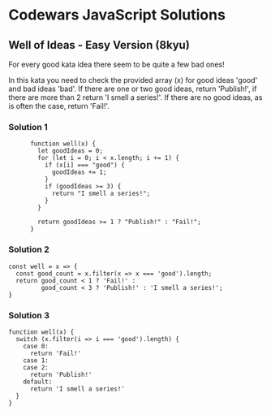 # Codewars JavaScript Solutions

## Well of Ideas - Easy Version (8kyu)

For every good kata idea there seem to be quite a few bad ones!

In this kata you need to check the provided array (x) for good ideas 'good' and bad ideas 'bad'. If there are one or two good ideas, return 'Publish!', if there are more than 2 return 'I smell a series!'. If there are no good ideas, as is often the case, return 'Fail!'.

### Solution 1

```
      function well(x) {
        let goodIdeas = 0;
        for (let i = 0; i < x.length; i += 1) {
          if (x[i] === "good") {
            goodIdeas += 1;
          }
          if (goodIdeas >= 3) {
            return "I smell a series!";
          }
        }

        return goodIdeas >= 1 ? "Publish!" : "Fail!";
      }
```

### Solution 2

```
const well = x => {
  const good_count = x.filter(x => x === 'good').length;
  return good_count < 1 ? 'Fail!' :
         good_count < 3 ? 'Publish!' : 'I smell a series!';
}
```

### Solution 3

```
function well(x) {
  switch (x.filter(i => i === 'good').length) {
    case 0:
      return 'Fail!'
    case 1:
    case 2:
      return 'Publish!'
    default:
      return 'I smell a series!'
  }
}
```
